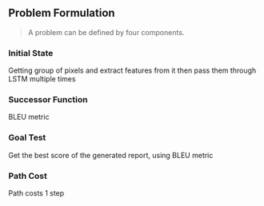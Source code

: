 ## Problem Formulation

> A problem can be defined by four components.

### Initial State

Getting group of pixels and extract features from it then pass them through LSTM multiple times

### Successor Function

BLEU metric

### Goal Test

Get the best score of the generated report, using BLEU metric

### Path Cost

Path costs 1 step